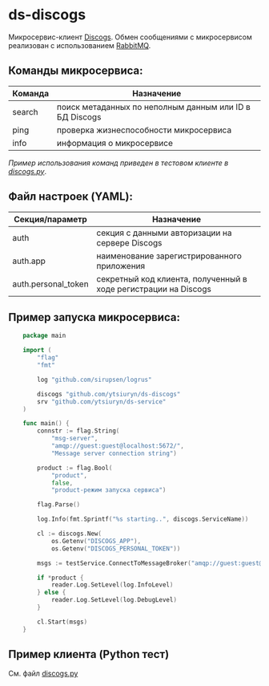 # ds-discogs #

Микросервис-клиент [Discogs](https://www.discogs.com/developers). Обмен сообщениями с микросервисом реализован с использованием [RabbitMQ](https://www.rabbitmq.com).

Команды микросервиса:
---
|Команда|                    Назначение                         |
|-------|-------------------------------------------------------|
|search |поиск метаданных по неполным данным или ID в БД Discogs|
|ping   |проверка жизнеспособности микросервиса                 |
|info   |информация о микросервисе                              |

*Пример использования команд приведен в тестовом клиенте в [discogs.py](https://github.com/ytsiuryn/ds-discogs/blob/main/discogs.py)*.

Файл настроек (YAML):
---
|  Секция/параметр  |                            Назначение                         |
|-------------------|---------------------------------------------------------------|
|auth               |секция с данными авторизации на сервере Discogs                |
|auth.app           |наименование зарегистрированного приложения                    |
|auth.personal_token|секретный код клиента, полученный в ходе регистрации на Discogs|

Пример запуска микросервиса:
---
```go
    package main

    import (
	    "flag"
	    "fmt"

	    log "github.com/sirupsen/logrus"

	    discogs "github.com/ytsiuryn/ds-discogs"
	    srv "github.com/ytsiuryn/ds-service"
    )

    func main() {
	    connstr := flag.String(
		    "msg-server",
		    "amqp://guest:guest@localhost:5672/",
		    "Message server connection string")

		product := flag.Bool(
			"product",
			false,
			"product-режим запуска сервиса")

		flag.Parse()

	    log.Info(fmt.Sprintf("%s starting..", discogs.ServiceName))

	    cl := discogs.New(
			os.Getenv("DISCOGS_APP"),
			os.Getenv("DISCOGS_PERSONAL_TOKEN"))

	    msgs := testService.ConnectToMessageBroker("amqp://guest:guest@localhost:5672/")

		if *product {
			reader.Log.SetLevel(log.InfoLevel)
		} else {
			reader.Log.SetLevel(log.DebugLevel)
		}

		cl.Start(msgs)
    }
```

Пример клиента (Python тест)
---
См. файл [discogs.py](https://github.com/ytsiuryn/ds-discogs/blob/main/discogs.py)